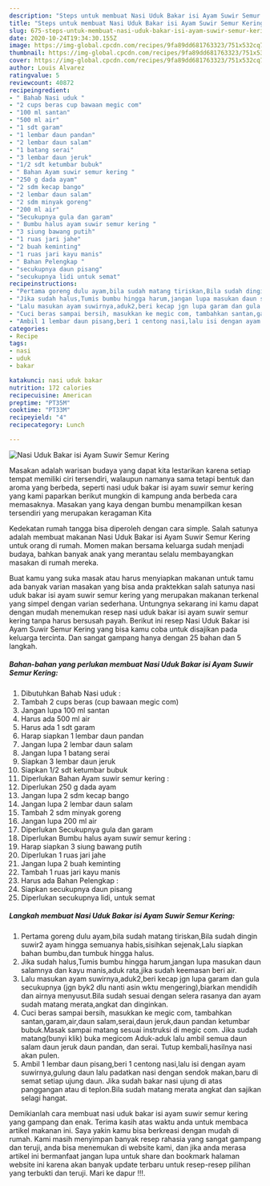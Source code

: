 ```yaml
---
description: "Steps untuk membuat Nasi Uduk Bakar isi Ayam Suwir Semur Kering Favorite"
title: "Steps untuk membuat Nasi Uduk Bakar isi Ayam Suwir Semur Kering Favorite"
slug: 675-steps-untuk-membuat-nasi-uduk-bakar-isi-ayam-suwir-semur-kering-favorite
date: 2020-10-24T19:34:30.155Z
image: https://img-global.cpcdn.com/recipes/9fa89dd681763323/751x532cq70/nasi-uduk-bakar-isi-ayam-suwir-semur-kering-foto-resep-utama.jpg
thumbnail: https://img-global.cpcdn.com/recipes/9fa89dd681763323/751x532cq70/nasi-uduk-bakar-isi-ayam-suwir-semur-kering-foto-resep-utama.jpg
cover: https://img-global.cpcdn.com/recipes/9fa89dd681763323/751x532cq70/nasi-uduk-bakar-isi-ayam-suwir-semur-kering-foto-resep-utama.jpg
author: Louis Alvarez
ratingvalue: 5
reviewcount: 40872
recipeingredient:
- " Bahab Nasi uduk "
- "2 cups beras cup bawaan megic com"
- "100 ml santan"
- "500 ml air"
- "1 sdt garam"
- "1 lembar daun pandan"
- "2 lembar daun salam"
- "1 batang serai"
- "3 lembar daun jeruk"
- "1/2 sdt ketumbar bubuk"
- " Bahan Ayam suwir semur kering "
- "250 g dada ayam"
- "2 sdm kecap bango"
- "2 lembar daun salam"
- "2 sdm minyak goreng"
- "200 ml air"
- "Secukupnya gula dan garam"
- " Bumbu halus ayam suwir semur kering "
- "3 siung bawang putih"
- "1 ruas jari jahe"
- "2 buah keminting"
- "1 ruas jari kayu manis"
- " Bahan Pelengkap "
- "secukupnya daun pisang"
- "secukupnya lidi untuk semat"
recipeinstructions:
- "Pertama goreng dulu ayam,bila sudah matang tiriskan,Bila sudah dingin suwir2 ayam hingga semuanya habis,sisihkan sejenak,Lalu siapkan bahan bumbu,dan tumbuk hingga halus."
- "Jika sudah halus,Tumis bumbu hingga harum,jangan lupa masukan daun salamnya dan kayu manis,aduk rata,jika sudah keemasan beri air."
- "Lalu masukan ayam suwirnya,aduk2,beri kecap jgn lupa garam dan gula secukupnya (jgn byk2 dlu nanti asin wktu mengering),biarkan mendidih dan airnya menyusut.Bila sudah sesuai dengan selera rasanya dan ayam sudah matang merata,angkat dan dinginkan."
- "Cuci beras sampai bersih, masukkan ke megic com, tambahkan santan,garam,air,daun salam,serai,daun jeruk,daun pandan ketumbar bubuk.Masak sampai matang sesuai instruksi di megic com. Jika sudah matang(bunyi klik) buka megicom Aduk-aduk lalu ambil semua daun salam daun jeruk daun pandan, dan serai. Tutup kembali,hasilnya nasi akan pulen."
- "Ambil 1 lembar daun pisang,beri 1 centong nasi,lalu isi dengan ayam suwirnya,gulung daun lalu padatkan nasi dengan sendok makan,baru di semat setiap ujung daun. Jika sudah bakar nasi ujung di atas panggangan atau di teplon.Bila sudah matang merata angkat dan sajikan selagi hangat."
categories:
- Recipe
tags:
- nasi
- uduk
- bakar

katakunci: nasi uduk bakar 
nutrition: 172 calories
recipecuisine: American
preptime: "PT35M"
cooktime: "PT33M"
recipeyield: "4"
recipecategory: Lunch

---
```



![Nasi Uduk Bakar isi Ayam Suwir Semur Kering](https://img-global.cpcdn.com/recipes/9fa89dd681763323/751x532cq70/nasi-uduk-bakar-isi-ayam-suwir-semur-kering-foto-resep-utama.jpg)

Masakan adalah warisan budaya yang dapat kita lestarikan karena setiap tempat memiliki ciri tersendiri, walaupun namanya sama tetapi bentuk dan aroma yang berbeda, seperti nasi uduk bakar isi ayam suwir semur kering yang kami paparkan berikut mungkin di kampung anda berbeda cara memasaknya. Masakan yang kaya dengan bumbu menampilkan kesan tersendiri yang merupakan keragaman Kita



Kedekatan rumah tangga bisa diperoleh dengan cara simple. Salah satunya adalah membuat makanan Nasi Uduk Bakar isi Ayam Suwir Semur Kering untuk orang di rumah. Momen makan bersama keluarga sudah menjadi budaya, bahkan banyak anak yang merantau selalu membayangkan masakan di rumah mereka.

Buat kamu yang suka masak atau harus menyiapkan makanan untuk tamu ada banyak varian masakan yang bisa anda praktekkan salah satunya nasi uduk bakar isi ayam suwir semur kering yang merupakan makanan terkenal yang simpel dengan varian sederhana. Untungnya sekarang ini kamu dapat dengan mudah menemukan resep nasi uduk bakar isi ayam suwir semur kering tanpa harus bersusah payah.
Berikut ini resep Nasi Uduk Bakar isi Ayam Suwir Semur Kering yang bisa kamu coba untuk disajikan pada keluarga tercinta. Dan sangat gampang hanya dengan 25 bahan dan 5 langkah.


<!--inarticleads1-->

##### Bahan-bahan yang perlukan membuat Nasi Uduk Bakar isi Ayam Suwir Semur Kering:

1. Dibutuhkan  Bahab Nasi uduk :
1. Tambah 2 cups beras (cup bawaan megic com)
1. Jangan lupa 100 ml santan
1. Harus ada 500 ml air
1. Harus ada 1 sdt garam
1. Harap siapkan 1 lembar daun pandan
1. Jangan lupa 2 lembar daun salam
1. Jangan lupa 1 batang serai
1. Siapkan 3 lembar daun jeruk
1. Siapkan 1/2 sdt ketumbar bubuk
1. Diperlukan  Bahan Ayam suwir semur kering :
1. Diperlukan 250 g dada ayam
1. Jangan lupa 2 sdm kecap bango
1. Jangan lupa 2 lembar daun salam
1. Tambah 2 sdm minyak goreng
1. Jangan lupa 200 ml air
1. Diperlukan Secukupnya gula dan garam
1. Diperlukan  Bumbu halus ayam suwir semur kering :
1. Harap siapkan 3 siung bawang putih
1. Diperlukan 1 ruas jari jahe
1. Jangan lupa 2 buah keminting
1. Tambah 1 ruas jari kayu manis
1. Harus ada  Bahan Pelengkap :
1. Siapkan secukupnya daun pisang
1. Diperlukan secukupnya lidi, untuk semat




<!--inarticleads2-->

##### Langkah membuat  Nasi Uduk Bakar isi Ayam Suwir Semur Kering:

1. Pertama goreng dulu ayam,bila sudah matang tiriskan,Bila sudah dingin suwir2 ayam hingga semuanya habis,sisihkan sejenak,Lalu siapkan bahan bumbu,dan tumbuk hingga halus.
1. Jika sudah halus,Tumis bumbu hingga harum,jangan lupa masukan daun salamnya dan kayu manis,aduk rata,jika sudah keemasan beri air.
1. Lalu masukan ayam suwirnya,aduk2,beri kecap jgn lupa garam dan gula secukupnya (jgn byk2 dlu nanti asin wktu mengering),biarkan mendidih dan airnya menyusut.Bila sudah sesuai dengan selera rasanya dan ayam sudah matang merata,angkat dan dinginkan.
1. Cuci beras sampai bersih, masukkan ke megic com, tambahkan santan,garam,air,daun salam,serai,daun jeruk,daun pandan ketumbar bubuk.Masak sampai matang sesuai instruksi di megic com. Jika sudah matang(bunyi klik) buka megicom Aduk-aduk lalu ambil semua daun salam daun jeruk daun pandan, dan serai. Tutup kembali,hasilnya nasi akan pulen.
1. Ambil 1 lembar daun pisang,beri 1 centong nasi,lalu isi dengan ayam suwirnya,gulung daun lalu padatkan nasi dengan sendok makan,baru di semat setiap ujung daun. Jika sudah bakar nasi ujung di atas panggangan atau di teplon.Bila sudah matang merata angkat dan sajikan selagi hangat.




Demikianlah cara membuat nasi uduk bakar isi ayam suwir semur kering yang gampang dan enak. Terima kasih atas waktu anda untuk membaca artikel makanan ini. Saya yakin kamu bisa berkreasi dengan mudah di rumah. Kami masih menyimpan banyak resep rahasia yang sangat gampang dan teruji, anda bisa menemukan di website kami, dan jika anda merasa artikel ini bermanfaat jangan lupa untuk share dan bookmark halaman website ini karena akan banyak update terbaru untuk resep-resep pilihan yang terbukti dan teruji. Mari ke dapur !!!. 
